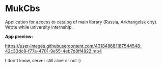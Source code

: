 # MukCbs
Application for access to catalog of main library (Russia, Arkhangelsk city). Wrote while university internship.

**App preview:**

https://user-images.githubusercontent.com/43184868/187544548-42c33dc8-f77a-4701-9e55-4eb7d8ff4822.mp4

I don't know, server still alive or not :)
